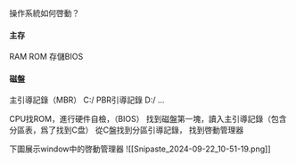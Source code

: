 操作系統如何啓動？

#### 主存
RAM 
ROM 存儲BIOS

#### 磁盤
主引導記錄（MBR）
C:/ PBR引導記錄
D:/
... 


CPU找ROM，進行硬件自檢，（BIOS）
找到磁盤第一塊，讀入主引導記錄（包含分區表，爲了找到C盘）
從C盤找到分區引導記錄，
找到啓動管理器

下圖展示window中的啓動管理器
![[Snipaste_2024-09-22_10-51-19.png]]